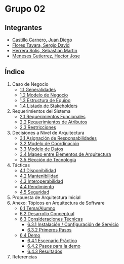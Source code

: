 # Grupo 02
## Integrantes
- [Castillo Carnero, Juan Diego](./Integrantes/castillo/jd.md)
- [Flores Tavara, Sergio David](./Integrantes/flores/flores.md)
- [Herrera Solis, Sebastian Martin](./Integrantes/herrera/herrera.md)
- [Meneses Gutierrez, Hector Jose](./Integrantes/hector/hector.md)

## Índice

1. Caso de Negocio
    - [1.1 Generalidades](./Partes%20del%20Indice/1.%20Caso%20de%20Negocio/1.1%20Generalidad.md)
    - [1.2 Modelo de Negocio](./Partes%20del%20Indice/1.%20Caso%20de%20Negocio/1.2%20Modelo%20de%20Negocio.md)
    - [1.3 Estructura de Equipo](./Partes%20del%20Indice/1.%20Caso%20de%20Negocio/1.3%20Estructura%20de%20Equipo.md)
    - [1.4 Listado de Stakeholders](./Partes%20del%20Indice/1.%20Caso%20de%20Negocio/1.4%20Listado%20de%20Stakeholders.md)
2. Requerimientos del Sistema
    - [2.1 Requerimientos Funcionales](./Partes%20del%20Indice/2.%20Requerimientos%20del%20Sistema/2.1%20Requerimentos%20Funcionales.md)
    - [2.2 Requerimientos de Atributos](./Partes%20del%20Indice/2.%20Requerimientos%20del%20Sistema/2.2%20Requerimentos%20de%20Atributos.md)
    - [2.3 Restricciones](./Partes%20del%20Indice/2.%20Requerimientos%20del%20Sistema/2.3%20Restricciones.md)
3. Decisiones a Nivel de Arquitectura
    - [3.1 Asignación de Responsabilidades]()
    - [3.2 Modelo de Coordinación]()
    - [3.3 Modelo de Datos]()
    - [3.4 Mapeo entre Elementos de Arquitectura]()
    - [3.5 Elección de Tecnología]()
4. Tácticas
    - [4.1 Disponibilidad]()
    - [4.2 Mantenibilidad]()
    - [4.3 Interoperabilidad]()
    - [4.4 Rendimiento]()
    - [4.5 Seguridad]()
5. Propuesta de Arquitectura Inicial
6. Anexo: Tópicos en Arquitectura de Software
    - [6.1 Tema/Alumno]()
    - [6.2 Desarrollo Conceptual]()
    - [6.3 Consideraciones Técnicas]()
        - [6.3.1 Instalación / Configuración de Servicio]()
        - [6.3.2 Primeros Pasos]()
    - [6.4 Demo]()
        - [6.4.1 Escenario Práctico]()
        - [6.4.2 Pasos para la demo]()
        - [6.4.3 Resultados]()
7. Referencias